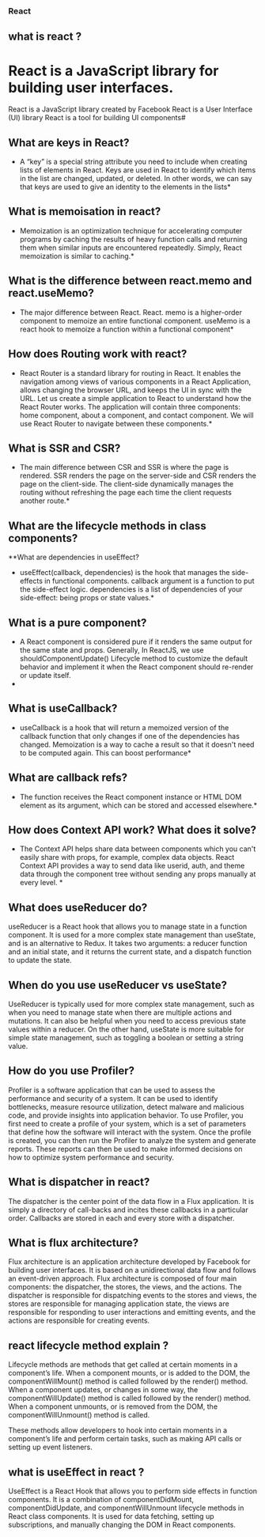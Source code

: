 ### React

## what is react ?
# React is a JavaScript library for building user interfaces.
React is a JavaScript library created by Facebook
React is a User Interface (UI) library
React is a tool for building UI components#

## What are keys in React?

* A “key” is a special string attribute you need to include when creating lists of elements in React. Keys are used in React to identify which items in the list are changed, updated, or deleted. In other words, we can say that keys are used to give an identity to the elements in the lists*

## What is memoisation in react?

* Memoization is an optimization technique for accelerating computer programs by caching the results of heavy function calls and returning them when similar inputs are encountered repeatedly. Simply, React memoization is similar to caching.*

## What is the difference between react.memo and react.useMemo?

* The major difference between React.
React. memo is a higher-order component to memoize an entire functional component. useMemo is a react hook to memoize a function within a functional component*

## How does Routing work with react?

* React Router is a standard library for routing in React. It enables the navigation among views of various components in a React Application, allows changing the browser URL, and keeps the UI in sync with the URL.
Let us create a simple application to React to understand how the React Router works. The application will contain three components: home component, about a component, and contact component. We will use React Router to navigate between these components.*

## What is SSR and CSR?

* The main difference between CSR and SSR is where the page is rendered. SSR renders the page on the server-side and CSR renders the page on the client-side. The client-side dynamically manages the routing without refreshing the page each time the client requests another route.*

## What are the lifecycle methods in class components?

**What are dependencies in useEffect?

* useEffect(callback, dependencies) is the hook that manages the side-effects in functional components. callback argument is a function to put the side-effect logic. dependencies is a list of dependencies of your side-effect: being props or state values.*

## What is a pure component?

* A React component is considered pure if it renders the same output for the same state and props.
Generally, In ReactJS, we use shouldComponentUpdate() Lifecycle method to customize the default behavior and implement it when the React component should re-render or update itself.
*

## What is useCallback?

* useCallback is a hook that will return a memoized version of the callback function that only changes if one of the dependencies has changed. Memoization is a way to cache a result so that it doesn't need to be computed again. This can boost performance*

## What are callback refs?

* The function receives the React component instance or HTML DOM element as its argument, which can be stored and accessed elsewhere.*

## How does Context API work? What does it solve?

* The Context API helps share data between components which you can't easily share with props, for example, complex data objects. React Context API provides a way to send data like userid, auth, and theme data through the component tree without sending any props manually at every level. *

## What does useReducer do?

useReducer is a React hook that allows you to manage state in a function component. It is used for a more complex state management than useState, and is an alternative to Redux. It takes two arguments: a reducer function and an initial state, and it returns the current state, and a dispatch function to update the state.

## When do you use useReducer vs useState?

UseReducer is typically used for more complex state management, such as when you need to manage state when there are multiple actions and mutations. It can also be helpful when you need to access previous state values within a reducer. On the other hand, useState is more suitable for simple state management, such as toggling a boolean or setting a string value.

## How do you use Profiler?

Profiler is a software application that can be used to assess the performance and security of a system. It can be used to identify bottlenecks, measure resource utilization, detect malware and malicious code, and provide insights into application behavior. To use Profiler, you first need to create a profile of your system, which is a set of parameters that define how the software will interact with the system. Once the profile is created, you can then run the Profiler to analyze the system and generate reports. These reports can then be used to make informed decisions on how to optimize system performance and security.

## What is dispatcher in react?
The dispatcher is the center point of the data flow in a Flux application. It is simply a directory of call-backs and incites these callbacks in a particular order. Callbacks are stored in each and every store with a dispatcher.

## What is flux architecture?
Flux architecture is an application architecture developed by Facebook for building user interfaces. It is based on a unidirectional data flow and follows an event-driven approach. Flux architecture is composed of four main components: the dispatcher, the stores, the views, and the actions. The dispatcher is responsible for dispatching events to the stores and views, the stores are responsible for managing application state, the views are responsible for responding to user interactions and emitting events, and the actions are responsible for creating events.

##  react lifecycle method explain ?

Lifecycle methods are methods that get called at certain moments in a component’s life. When a component mounts, or is added to the DOM, the componentWillMount() method is called followed by the render() method. When a component updates, or changes in some way, the componentWillUpdate() method is called followed by the render() method. When a component unmounts, or is removed from the DOM, the componentWillUnmount() method is called. 

These methods allow developers to hook into certain moments in a component’s life and perform certain tasks, such as making API calls or setting up event listeners.

## what is useEffect in react ?

UseEffect is a React Hook that allows you to perform side effects in function components. It is a combination of componentDidMount, componentDidUpdate, and componentWillUnmount lifecycle methods in React class components. It is used for data fetching, setting up subscriptions, and manually changing the DOM in React components.



